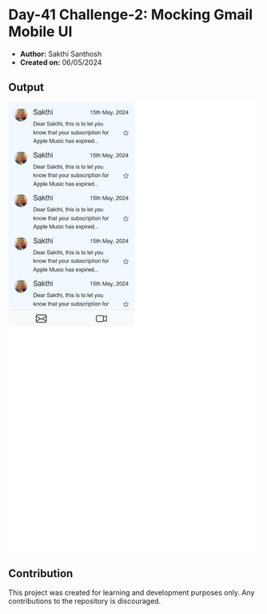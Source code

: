 # Day-41 Challenge-2: Mocking Gmail Mobile UI

- **Author:** Sakthi Santhosh
- **Created on:** 06/05/2024

## Output

![Result](./assets/result.png)

## Contribution

This project was created for learning and development purposes only. Any contributions to the repository is discouraged.
